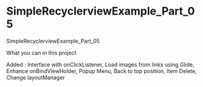 # SimpleRecyclerviewExample_Part_05
SimpleRecyclerviewExample_Part_05

What you can in this project

Added : Interface with onClickListener, Load images from links using Glide, Enhance onBindViewHolder, Popup Menu, Back to top position, Item Delete, Change layoutManager
